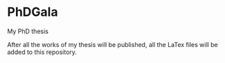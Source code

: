 PhDGala
=======

My PhD thesis

After all the works of my thesis will be published, all the LaTex files will be added to this repository.
